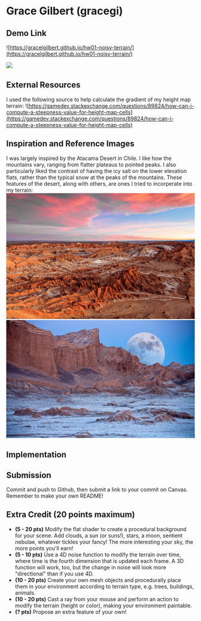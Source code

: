 # Grace Gilbert (gracegi)

## Demo Link
![https://gracelgilbert.github.io/hw01-noisy-terrain/](https://gracelgilbert.github.io/hw01-noisy-terrain/)

![](TerrainImage.png)

## External Resources
I used the following source to help calculate the gradient of my height map terrain:
![https://gamedev.stackexchange.com/questions/89824/how-can-i-compute-a-steepness-value-for-height-map-cells](https://gamedev.stackexchange.com/questions/89824/how-can-i-compute-a-steepness-value-for-height-map-cells)

## Inspiration and Reference Images
I was largely inspired by the Atacama Desert in Chile. I like how the mountains vary, ranging from flatter plateaus to pointed peaks. I also particularly liked the contrast of having the icy salt on the lower elevation flats, rather than the typical snow at the peaks of the mountains. These features of the desert, along with others, are ones I tried to incorperate into my terrain:
![](atacama1.jpg)
![](Atacama2.jpg)


## Implementation



## Submission
Commit and push to Github, then submit a link to your commit on Canvas. Remember
to make your own README!

## Extra Credit (20 points maximum)
- __(5 - 20 pts)__ Modify the flat shader to create a procedural background for
your scene. Add clouds, a sun (or suns!), stars, a moon, sentient nebulae,
whatever tickles your fancy! The more interesting your sky, the more points
you'll earn!
- __(5 - 10 pts)__ Use a 4D noise function to modify the terrain over time, where time is the
fourth dimension that is updated each frame. A 3D function will work, too, but
the change in noise will look more "directional" than if you use 4D.
- __(10 - 20 pts)__ Create your own mesh objects and procedurally place them
in your environment according to terrain type, e.g. trees, buildings, animals.
- __(10 - 20 pts)__ Cast a ray from your mouse and perform an action to modify the terrain (height or color), making your environment paintable.
- __(? pts)__ Propose an extra feature of your own!
